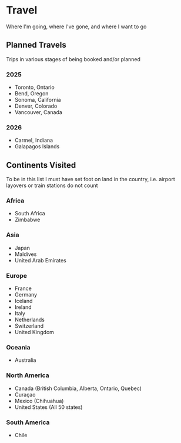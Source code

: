 # Travel
Where I'm going, where I've gone, and where I want to go

## Planned Travels  
Trips in various stages of being booked and/or planned


### 2025
- Toronto, Ontario
- Bend, Oregon
- Sonoma, California
- Denver, Colorado
- Vancouver, Canada

### 2026
- Carmel, Indiana
- Galapagos Islands

## Continents Visited
To be in this list I must have set foot on land in the country, i.e. airport layovers or train stations do not count

### Africa
- South Africa
- Zimbabwe  

### Asia
- Japan
- Maldives
- United Arab Emirates

### Europe
- France
- Germany
- Iceland
- Ireland
- Italy
- Netherlands
- Switzerland
- United Kingdom

### Oceania
- Australia

### North America
- Canada (British Columbia, Alberta, Ontario, Quebec) 
- Curaçao  
- Mexico (Chihuahua)
- United States (All 50 states)

### South America
- Chile

